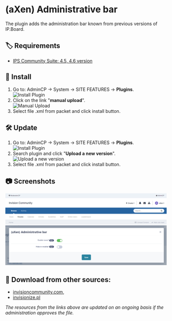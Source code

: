 # (aXen) Administrative bar
The plugin adds the administration bar known from previous versions of IP.Board.

## 🏷️ Requirements
- [IPS Community Suite: 4.5, 4.6 version](https://invisioncommunity.com/)

## 🧰 Install

1. Go to: AdminCP -> System -> SITE FEATURES -> **Plugins**.  
   ![Install Plugin](https://files.axendev.net/github/plugins/admincp_select.png)
2. Click on the link "**manual upload**".  
   ![Manual Upload](https://files.axendev.net/github/plugins/manual_upload.png)
3. Select file .xml from packet and click install button.

## 🛠️ Update

1. Go to: AdminCP -> System -> SITE FEATURES -> **Plugins**.  
   ![Install Plugin](https://files.axendev.net/github/plugins/admincp_select.png)
2. Search plugin and click "**Upload a new version**".  
   ![Upload a new version](https://files.axendev.net/github/plugins/new_version_upload.png)
3. Select file .xml from packet and click install button.

## 📷 Screenshots
![1](https://github.com/aXenDeveloper/ips-administrative-bar/blob/master/1.png?raw=true)
![2](https://github.com/aXenDeveloper/ips-administrative-bar/blob/master/2.png?raw=true)

## 🔌 Download from other sources:
- [invisioncommunity.com](https://invisioncommunity.com/files/file/9497-axen-administrative-bar/),
- [invisionize.pl](https://forum.invisionize.pl/files/file/793-axen-administrative-bar/)

*The resources from the links above are updated on an ongoing basis if the administration approves the file.*

